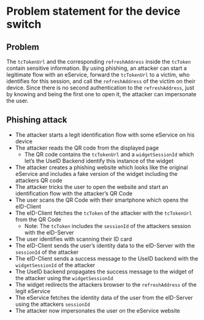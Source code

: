 # Problem statement for the device switch

## Problem 

The `tcTokenUrl` and the corresponding `refreshAddress` inside the `tcToken` contain sensitive information.
By using phishing, an attacker can start a legitimate flow with an eService, forward the `tcTokenUrl` to a victim,
who identifies for this session, and call the `refreshAddress` of the victim on their device.
Since there is no second authentication to the `refreshAddress`, just by knowing and being the first
one to open it, the attacker can impersonate the user.

## Phishing attack

* The attacker starts a legit identification flow with some eService on his device
* The attacker reads the QR code from the displayed page
  * The QR code contains the `tcTokenUrl` and a `widgetSessionId` which let’s the UseID Backend identify this instance of the widget
* The attacker creates a phishing website which looks like the original eService and includes a fake version of the widget including the attackers QR code
* The attacker tricks the user to open the website and start an identification flow with the attacker’s QR Code
* The user scans the QR Code with their smartphone which opens the eID-Client
* The eID-Client fetches the `tcToken` of the attacker with the `tcTokenUrl` from the QR Code
  * Note: The `tcToken` includes the `sessionId` of the attackers session with the eID-Server
* The user identifies with scanning their ID card
* The eID-Client sends the user’s identity data to the eID-Server with the `sessionId` of the attacker
* The eID-Client sends a success message to the UseID backend with the `widgetSessionId` of the attacker
* The UseID backend propagates the success message to the widget of the attacker using the `widgetSessionId`
* The widget redirects the attackers browser to the `refreshAddress` of the legit eService
* The eService fetches the identity data of the user from the eID-Server using the attackers `sessionId`
* The attacker now impersonates the user on the eService website
